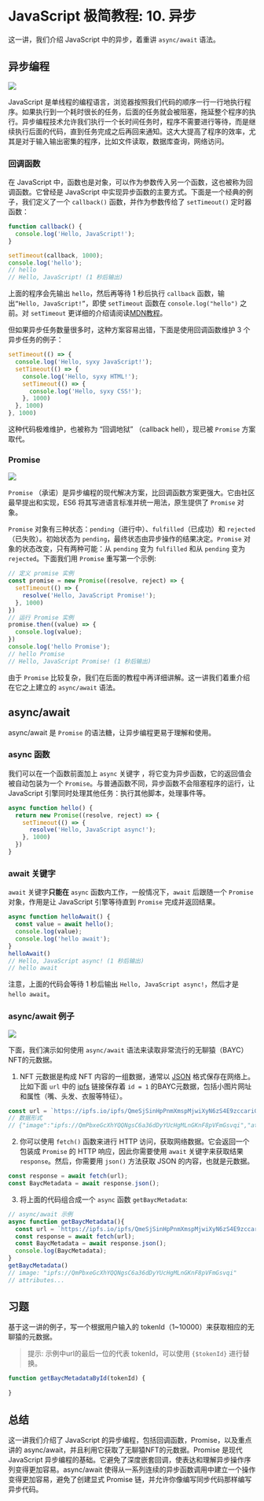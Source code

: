 #  JavaScript 极简教程: 10. 异步

这一讲，我们介绍 JavaScript 中的异步，着重讲 `async/await` 语法。

## 异步编程

![](./img/10-1.png)

JavaScript 是单线程的编程语言，浏览器按照我们代码的顺序一行一行地执行程序。如果执行到一个耗时很长的任务，后面的任务就会被阻塞，拖延整个程序的执行。异步编程技术允许我们执行一个长时间任务时，程序不需要进行等待，而是继续执行后面的代码，直到任务完成之后再回来通知。这大大提高了程序的效率，尤其是对于输入输出密集的程序，比如文件读取，数据库查询，网络访问。

### 回调函数

在 JavaScript 中，函数也是对象，可以作为参数传入另一个函数，这也被称为回调函数。它曾经是 JavaScript 中实现异步函数的主要方式。下面是一个经典的例子，我们定义了一个 `callback()` 函数，并作为参数传给了 `setTimeout()` 定时器函数：

```js
function callback() {
  console.log('Hello, JavaScript!');
}

setTimeout(callback, 1000);
console.log('hello');
// hello
// Hello, JavaScript! (1 秒后输出)
```

上面的程序会先输出 `hello`，然后再等待 1 秒后执行 `callback` 函数，输出`“Hello, JavaScript!”`，即使 `setTimeout` 函数在 `console.log("hello")` 之前。对 `setTimeout` 更详细的介绍请阅读[MDN教程](https://developer.mozilla.org/zh-CN/docs/Web/API/setTimeout)。

但如果异步任务数量很多时，这种方案容易出错，下面是使用回调函数维护 3 个异步任务的例子：

```js
setTimeout(() => {
  console.log('Hello, syxy JavaScript!');
  setTimeout(() => {
    console.log('Hello, syxy HTML!');
    setTimeout(() => {
      console.log('Hello, syxy CSS!');
    }, 1000)
  }, 1000)
}, 1000)
```

这种代码极难维护，也被称为 “回调地狱” （callback hell），现已被 `Promise` 方案取代。

### Promise

![](./img/10-2.png)

`Promise` （承诺）是异步编程的现代解决方案，比回调函数方案更强大。它由社区最早提出和实现，ES6 将其写进语言标准并统一用法，原生提供了 `Promise` 对象。

`Promise` 对象有三种状态：`pending`（进行中）、`fulfilled`（已成功）和 `rejected`（已失败）。初始状态为 `pending`，最终状态由异步操作的结果决定。`Promise` 对象的状态改变，只有两种可能：从 `pending` 变为 `fulfilled` 和从 `pending` 变为 `rejected`。下面我们用 `Promise` 重写第一个示例:

```js
// 定义 promise 实例
const promise = new Promise((resolve, reject) => {
  setTimeout(() => {
    resolve('Hello, JavaScript Promise!');
  }, 1000)
})
// 运行 Promise 实例
promise.then((value) => {
  console.log(value);
})
console.log('hello Promise');
// hello Promise
// Hello, JavaScript Promise! (1 秒后输出)
```

由于 `Promise` 比较复杂，我们在后面的教程中再详细讲解。这一讲我们着重介绍在它之上建立的 `async/await` 语法。

## async/await

async/await 是 `Promise` 的语法糖，让异步编程更易于理解和使用。

### async 函数

我们可以在一个函数前面加上 `async` 关键字 ，将它变为异步函数，它的返回值会被自动包装为一个 `Promise`。与普通函数不同，异步函数不会阻塞程序的运行，让 JavaScript 引擎同时处理其他任务：执行其他脚本，处理事件等。

```js
async function hello() {
  return new Promise((resolve, reject) => {
    setTimeout(() => {
      resolve('Hello, JavaScript async!');
    }, 1000)
  })
}
```

### await 关键字

`await` 关键字**只能在** `async` 函数内工作，一般情况下，`await` 后跟随一个 `Promise` 对象，作用是让 JavaScript 引擎等待直到 `Promise` 完成并返回结果。

```js
async function helloAwait() {
  const value = await hello();
  console.log(value);
  console.log('hello await');
}
helloAwait()
// Hello, JavaScript async! (1 秒后输出)
// hello await
```

注意，上面的代码会等待 1 秒后输出 `Hello, JavaScript async!`，然后才是 `hello await`。

### async/await 例子

![](./img/10-3.png)

下面，我们演示如何使用 `async/await` 语法来读取非常流行的无聊猿（BAYC）NFT的元数据。

1. NFT 元数据是构成 NFT 内容的一组数据，通常以 [JSON](https://zh.wikipedia.org/wiki/JSON) 格式保存在网络上。比如下面 `url` 中的 [ipfs](https://gateway.ipfscdn.io/ipfs/QmeSjSinHpPnmXmspMjwiXyN6zS4E9zccariGR3jxcaWtq/1) 链接保存着 `id = 1` 的BAYC元数据，包括小图片网址和属性（嘴、头发、衣服等特征）。

  ```js
  const url = `https://ipfs.io/ipfs/QmeSjSinHpPnmXmspMjwiXyN6zS4E9zccariGR3jxcaWtq/1`;
  // 数据形式
  // {"image":"ipfs://QmPbxeGcXhYQQNgsC6a36dDyYUcHgMLnGKnF8pVFmGsvqi","attributes":[{"trait_type":"Mouth","value":"Grin"},{"trait_type":"Clothes","value":"Vietnam Jacket"},{"trait_type":"Background","value":"Orange"},{"trait_type":"Eyes","value":"Blue Beams"},{"trait_type":"Fur","value":"Robot"}]}
  ```

2. 你可以使用 `fetch()` 函数来进行 HTTP 访问，获取网络数据。它会返回一个包装成 `Promise` 的 HTTP 响应，因此你需要使用 `await` 关键字来获取结果 `response`。然后，你需要用 `json()` 方法获取 JSON 的内容，也就是元数据。

  ```js
  const response = await fetch(url);
  const BaycMetadata = await response.json();
  ```

3. 将上面的代码组合成一个 `async` 函数 `getBaycMetadata`:

```js
// async/await 示例
async function getBaycMetadata(){
  const url = `https://ipfs.io/ipfs/QmeSjSinHpPnmXmspMjwiXyN6zS4E9zccariGR3jxcaWtq/1`;
  const response = await fetch(url);
  const BaycMetadata = await response.json();
  console.log(BaycMetadata);
}
getBaycMetadata()
// image: "ipfs://QmPbxeGcXhYQQNgsC6a36dDyYUcHgMLnGKnF8pVFmGsvqi"
// attributes...
```

## 习题

基于这一讲的例子，写一个根据用户输入的 tokenId（1~10000）来获取相应的无聊猿的元数据。

> 提示: 示例中url的最后一位的代表 tokenId，可以使用 `{$tokenId}` 进行替换。

```jsx live
function getBaycMetadataById(tokenId) {
  
}
```

## 总结

这一讲我们介绍了 JavaScript 的异步编程，包括回调函数，Promise，以及重点讲的 async/await，并且利用它获取了无聊猿NFT的元数据。Promise 是现代 JavaScript 异步编程的基础。它避免了深度嵌套回调，使表达和理解异步操作序列变得更加容易。async/await 使得从一系列连续的异步函数调用中建立一个操作变得更加容易，避免了创建显式 Promise 链，并允许你像编写同步代码那样编写异步代码。
